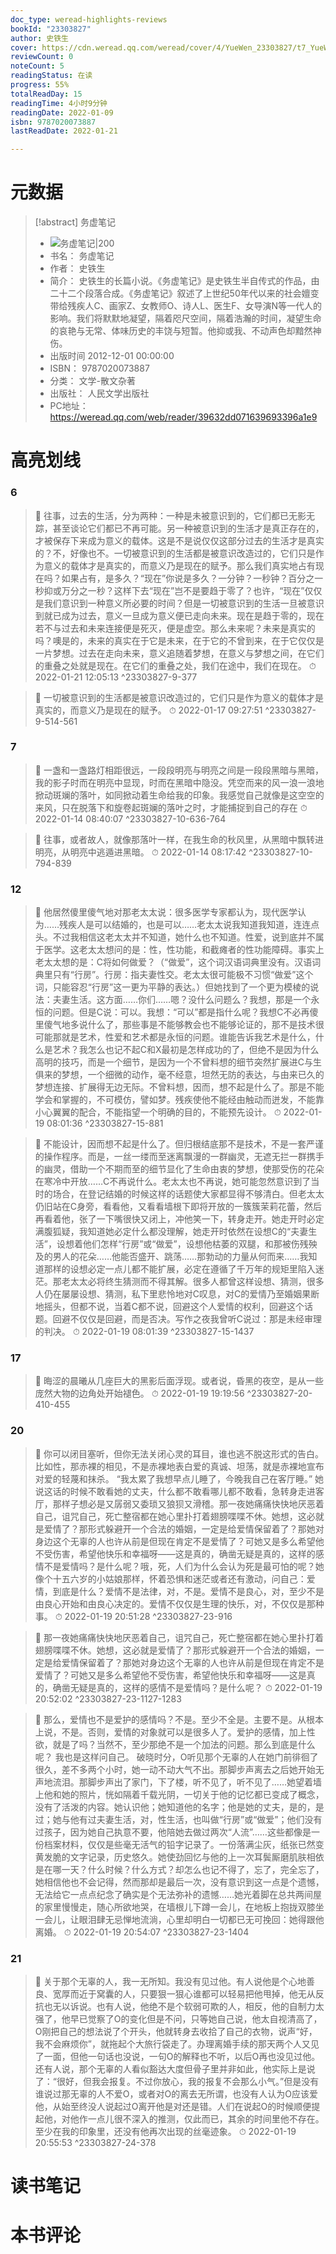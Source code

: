 ```yaml
---
doc_type: weread-highlights-reviews
bookId: "23303827"
author: 史铁生
cover: https://cdn.weread.qq.com/weread/cover/4/YueWen_23303827/t7_YueWen_23303827.jpg
reviewCount: 0
noteCount: 5
readingStatus: 在读
progress: 55%
totalReadDay: 15
readingTime: 4小时9分钟
readingDate: 2022-01-09
isbn: 9787020073887
lastReadDate: 2022-01-21

---
```

# 元数据
> [!abstract] 务虚笔记
> - ![ 务虚笔记|200](https://cdn.weread.qq.com/weread/cover/4/YueWen_23303827/t7_YueWen_23303827.jpg)
> - 书名： 务虚笔记
> - 作者： 史铁生
> - 简介： 史铁生的长篇小说。《务虚笔记》是史铁生半自传式的作品，由二十二个段落合成。《务虚笔记》叙述了上世纪50年代以来的社会嬗变带给残疾人C、画家Z、女教师O、诗人L、医生F、女导演N等一代人的影响。我们将默默地凝望，隔着咫尺空间，隔着浩瀚的时间，凝望生命的哀艳与无常、体味历史的丰饶与短暂。他抑或我、不动声色却黯然神伤。
> - 出版时间 2012-12-01 00:00:00
> - ISBN： 9787020073887
> - 分类： 文学-散文杂著
> - 出版社： 人民文学出版社
> - PC地址：https://weread.qq.com/web/reader/39632dd071639693396a1e9

# 高亮划线

### 6

> 📌 往事，过去的生活，分为两种：一种是未被意识到的，它们都已无影无踪，甚至谈论它们都已不再可能。另一种被意识到的生活才是真正存在的，才被保存下来成为意义的载体。这是不是说仅仅这部分过去的生活才是真实的？不，好像也不。一切被意识到的生活都是被意识改造过的，它们只是作为意义的载体才是真实的，而意义乃是现在的赋予。那么我们真实地占有现在吗？如果占有，是多久？“现在”你说是多久？一分钟？一秒钟？百分之一秒抑或万分之一秒？这样下去“现在”岂不是要趋于零了？也许，“现在”仅仅是我们意识到一种意义所必要的时间？但是一切被意识到的生活一旦被意识到就已成为过去，意义一旦成为意义便已走向未来。现在是趋于零的，现在若不与过去和未来连接便是死灭，便是虚空。那么未来呢？未来是真实的吗？噢是的，未来的真实在于它是未来，在于它的不曾到来，在于它仅仅是一片梦想。过去在走向未来，意义追随着梦想，在意义与梦想之间，在它们的重叠之处就是现在。在它们的重叠之处，我们在途中，我们在现在。 
> ⏱ 2022-01-21 12:05:13 ^23303827-9-377

> 📌 一切被意识到的生活都是被意识改造过的，它们只是作为意义的载体才是真实的，而意义乃是现在的赋予。 
> ⏱ 2022-01-17 09:27:51 ^23303827-9-514-561

### 7

> 📌 一盏和一盏路灯相距很远，一段段明亮与明亮之间是一段段黑暗与黑暗，我的影子时而在明亮中显现，时而在黑暗中隐没。凭空而来的风一浪一浪地掀动斑斓的落叶，如同掀动着生命给我的印象。我感觉自己就像是这空空的来风，只在脱落下和旋卷起斑斓的落叶之时，才能捕捉到自己的存在 
> ⏱ 2022-01-14 08:40:07 ^23303827-10-636-764

> 📌 往事，或者故人，就像那落叶一样，在我生命的秋风里，从黑暗中飘转进明亮，从明亮中逃遁进黑暗。 
> ⏱ 2022-01-14 08:17:42 ^23303827-10-794-839

### 12

> 📌 他居然傻里傻气地对那老太太说：很多医学专家都认为，现代医学认为……残疾人是可以结婚的，也是可以……老太太说我知道我知道，连连点头。不过我相信这老太太并不知道，她什么也不知道。性爱，说到底并不属于医学。这老太太想问的是：性，性功能，和截瘫者的性功能障碍。事实上老太太想的是：C将如何做爱？（“做爱”，这个词汉语词典里没有。汉语词典里只有“行房”。行房：指夫妻性交。老太太很可能极不习惯“做爱”这个词，只能容忍“行房”这一更为平静的表达。）但她找到了一个更为模棱的说法：夫妻生活。这方面……你们……嗯？没什么问题么？我想，那是一个永恒的问题。但是C说：可以。我想：“可以”都是指什么呢？我想C不必再傻里傻气地多说什么了，那些事是不能够教会也不能够论证的，那不是技术很可能那就是艺术，性爱和艺术都是永恒的问题。谁能告诉我艺术是什么，什么是艺术？我怎么也记不起C和X最初是怎样成功的了，但绝不是因为什么高明的技巧，而是一个细节，是因为一个不曾料想的细节突然扩展进C与生俱来的梦想，一个细微的动作，毫不经意，坦然无防的表达，与由来已久的梦想连接、扩展得无边无际。不曾料想，因而，想不起是什么了。那是不能学会和掌握的，不可模仿，譬如梦。残疾使他不能经由触动而迸发，不能靠小心翼翼的配合，不能指望一个明确的目的，不能预先设计。 
> ⏱ 2022-01-19 08:01:36 ^23303827-15-881

> 📌 不能设计，因而想不起是什么了。但归根结底那不是技术，不是一套严谨的操作程序。而是，一丝一缕而至迷离飘漫的一群幽灵，无遮无拦一群携手的幽灵，借助一个不期而至的细节显化了生命由衷的梦想，使那受伤的花朵在寒冷中开放……C不再说什么。老太太也不再说，她可能忽然意识到了当时的场合，在登记结婚的时候这样的话题使大家都显得不够清白。但老太太仍旧站在C身旁，看看他，又看看墙根下即将开放的一簇簇茉莉花蕾，然后再看着他，张了一下嘴很快又闭上，冲他笑一下，转身走开。她走开时必定满腹狐疑，我知道她必定什么都没理解，她走开时依然在设想C的“夫妻生活”，设想着他们怎样“行房”或“做爱”，设想他枯萎的双腿，和那被伤残殃及的男人的花朵……他能否盛开、跳荡……那勃动的力量从何而来……我知道那样的设想必定一点儿都不能扩展，必定在遵循了千万年的规矩里陷入迷茫。那老太太必将终生猜测而不得其解。很多人都曾这样设想、猜测，很多人仍在屡屡设想、猜测，私下里悲怜地对C叹息，对C的爱情乃至婚姻果断地摇头，但都不说，当着C都不说，回避这个人爱情的权利，回避这个话题。回避不仅仅是回避，而是否决。写作之夜我曾听C说过：那是未经审理的判决。 
> ⏱ 2022-01-19 08:01:39 ^23303827-15-1437

### 17

> 📌 晦涩的晨曦从几座巨大的黑影后面浮现。或者说，昏黑的夜空，是从一些庞然大物的边角处开始褪色。 
> ⏱ 2022-01-19 19:19:56 ^23303827-20-410-455

### 20

> 📌 你可以闭目塞听，但你无法关闭心灵的耳目，谁也逃不脱这形式的告白。比如性，那赤裸的相见，不是赤裸地表白爱的真诚、坦荡，就是赤裸地宣布对爱的轻蔑和抹杀。
“我太累了我想早点儿睡了，今晚我自己在客厅睡。”
她说这话的时候不敢看她的丈夫，什么都不敢看哪儿都不敢看，急转身走进客厅，那样子想必是又孱弱又委琐又狼狈又滑稽。那一夜她痛痛快快地厌恶着自己，诅咒自己，死亡整宿都在她心里扑打着翅膀喋喋不休。她想，这必就是爱情了？那形式躲避开一个合法的婚姻，一定是给爱情保留着了？那她对身边这个无辜的人也许从前是但现在肯定不是爱情了？可她又是多么希望他不受伤害，希望他快乐和幸福呀——这是真的，确凿无疑是真的，这样的感情不是爱情吗？是什么呢？哦，死，人们为什么会认为死是最可怕的呢？她像个十五六岁的小姑娘那样，怀着恐惧和迷茫或者还有激动，问自己：爱情，到底是什么？爱情不是法律，对，不是。爱情不是良心，对，至少不是由良心开始和由良心决定的。爱情不仅仅是生理的快乐，对，不仅仅是那种事。 
> ⏱ 2022-01-19 20:51:28 ^23303827-23-916

> 📌 那一夜她痛痛快快地厌恶着自己，诅咒自己，死亡整宿都在她心里扑打着翅膀喋喋不休。她想，这必就是爱情了？那形式躲避开一个合法的婚姻，一定是给爱情保留着了？那她对身边这个无辜的人也许从前是但现在肯定不是爱情了？可她又是多么希望他不受伤害，希望他快乐和幸福呀——这是真的，确凿无疑是真的，这样的感情不是爱情吗？是什么呢？ 
> ⏱ 2022-01-19 20:52:02 ^23303827-23-1127-1283

> 📌 那么，爱情也不是爱护的感情吗？不是。至少不全是。主要不是。从根本上说，不是。否则，爱情的对象就可以是很多人了。爱护的感情，加上性欲，就是了吗？当然不，至少那绝不是一个加法的问题。那么到底是什么呢？
我也是这样问自己。
破晓时分，O听见那个无辜的人在她门前徘徊了很久，差不多两个小时，她一动不动大气不出。那脚步声离去之后她开始无声地流泪。那脚步声出了家门，下了楼，听不见了，听不见了……她望着墙上他和她的照片，恍如隔着千载光阴，一切关于他的记忆都已变成了概念，没有了活泼的内容。她认识他；她知道他的名字；他是她的丈夫，是的，是过；她与他有过夫妻生活，对，性生活，也叫做“行房”或“做爱”；他们没有过孩子，因为她自己执意不要，他陪她去做过两次“人流”……这些都像是一份档案材料，仅仅是些毫无活气的铅字记录了。一份落满尘灰，纸张已然变黄发脆的文字记录，历史悠久。她使劲回忆与他的上一次耳鬓厮磨肌肤相依是在哪一天？什么时候？什么方式？却怎么也记不得了，忘了，完全忘了，她相信他也不会记得，然而那却是最后一次，没有意识到这一点是个遗憾，无法给它一点点纪念了确实是个无法弥补的遗憾……她光着脚在总共两间屋的家里慢慢走，随心所欲地哭，在墙根儿下蹲一会儿，在地板上抱拢双膝坐一会儿，让眼泪肆无忌惮地流淌，心里却明白一切都已无可挽回：她得跟他离婚。 
> ⏱ 2022-01-19 20:54:07 ^23303827-23-1404

### 21

> 📌 关于那个无辜的人，我一无所知。我没有见过他。有人说他是个心地善良、宽厚而近于窝囊的人，只要狠一狠心谁都可以轻易把他甩掉，他无从反抗也无以诉说。也有人说，他绝不是个软弱可欺的人，相反，他的自制力太强了，他早已觉察了O的变化但是不问，只等她自己说，他太自视清高了，O刚把自己的想法说了个开头，他就转身去收拾了自己的衣物，说声“好，我不会麻烦你”，就拖起个大旅行袋走了。办理离婚手续的那天两个人又见了一面，但他一句话也没说，一句O的解释也不听，以后O再也没见过他。还有人说，那个无辜的人看似豁达大度但骨子里并非如此，他实际上是说了：“很好，但我会报复。不过你放心，我的报复不会那么小气。”但是没有谁说过那无辜的人不爱O，或者对O的离去无所谓，也没有人认为O应该爱他，从始至终没人说起过O离开他是对还是错。人们在说起O的时候顺便提起他，对他作一点儿很不深入的推测，仅此而已，其余的时间里他不存在。至少在我的印象里，还没有他再次出现的丝毫迹象。 
> ⏱ 2022-01-19 20:55:53 ^23303827-24-378

# 读书笔记

# 本书评论
